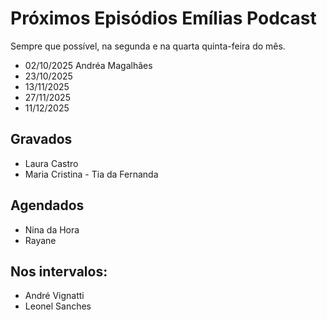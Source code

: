 # Próximos Episódios Emílias Podcast

Sempre que possível, na segunda e na quarta quinta-feira do mês.

- 02/10/2025 Andréa Magalhães
- 23/10/2025
- 13/11/2025
- 27/11/2025
- 11/12/2025


## Gravados

- Laura Castro
- Maria Cristina - Tia da Fernanda

## Agendados 

- Nina da Hora
- Rayane

## Nos intervalos:

- André Vignatti
- Leonel Sanches
